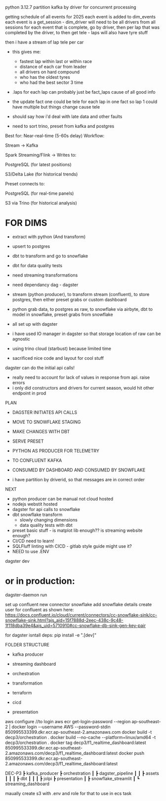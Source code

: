 python 3.12.7
partition kafka by driver for concurrent processing

getting schedule of all events for 2025
each event is added to dim_events
each event is a get_session - dim_driver will need to be all drivers from all sessions
for each event that is complete, go by driver, then per lap that was completed by the driver, to then get tele
    - laps will also have tyre stuff

then i have a stream of lap tele per car
 - this gives me:
    - fastest lap within last or within race
    - distance of each car from leader
    - all drivers on hard compound
    - who has the oldest tyres
    - who had the best sector 3 time
 - .laps for each lap can probably just be fact_laps cause of all good info

 - the update fact one could be tele for each lap in one fact so lap 1 could have multiple but things change cause tele

 - should say how i'd deal with late data and other faults

 - need to sort trino, preset from kafka and postgres

 Best for: Near-real-time (5-60s delay)
Workflow:

Stream → Kafka

Spark Streaming/Flink → Writes to:

PostgreSQL (for latest positions)

S3/Delta Lake (for historical trends)

Preset connects to:

PostgreSQL (for real-time panels)

S3 via Trino (for historical analysis)

# FOR DIMS
- extract with python (And transform)
- upsert to postgres
- dbt to transform and go to snowflake
- dbt for data quality tests
- need streaming transformations
- need dependancy dag - dagster

- stream (python producer), to transform stream (confluent), to store postgres, then either preset grabs or custom dashboard
- python grab data, to postgres as raw, to snowflake via airbyte,  dbt to model in snowflake, preset grabs from snowflake
- all set up with dagster

- i have used IO manager in dagster so that storage location of raw can be agnostic
- using trino cloud (starbust) because limited time
- sacrificed nice code and layout for cool stuff

dagster can do the initial api calls!

- really need to account for lack of values in response from api. raise errors
- i only did constructors and drivers for current season, would hit other endpoint in prod

PLAN
- DAGSTER INITIATES API CALLS
- MOVE TO SNOWFLAKE STAGING
- MAKE CHANGES WITH DBT
- SERVE PRESET

- PYTHON AS PRODUCER FOR TELEMETRY
- TO CONFLUENT KAFKA
- CONSUMED BY DASHBOARD AND CONSUMED BY SNOWFLAKE

- i have partition by driverid, so that messages are in correct order


NEXT
- python producer can be manual not cloud hosted
- nodejs webstit hosted
- dagster for api calls to snowflake
- dbt snowflake transform
    - slowly changing dimensions
    - data quality tests with dbt
- preset basic stuff - is matplot lib enough?? is streaming website enough?
- CI/CD need to learn!
- SQLFluff linting with CICD - gitlab style guide might use it?
- NEED to use .ENV

dagster dev
# or in production:
dagster-daemon run

set up confluent
new connector snowflake
add snowflake details
create user for confluent as shown here: https://docs.confluent.io/cloud/current/connectors/cc-snowflake-sink/cc-snowflake-sink.html?ajs_aid=15f7888d-2eec-438c-9c48-1f118dba39e4&ajs_uid=5710910#cc-snowflake-db-sink-gen-key-pair

for dagster isntall deps: pip install -e ".[dev]"


FOLDER STRUCTURE
- kafka producer
- streaming dashboard
- orchestration
- transformation

- terraform
- cicd
- presentation

aws configure //to login
aws ecr get-login-password --region ap-southeast-2 | docker login --username AWS --password-stdin 850995533399.dkr.ecr.ap-southeast-2.amazonaws.com
docker build -t decp3/orchestration .
docker build --no-cache --platform=linux/amd64 -t decp3/orchestration .
docker tag decp3/f1_realtime_dashboard:latest 850995533399.dkr.ecr.ap-southeast-2.amazonaws.com/decp3/f1_realtime_dashboard:latest
docker push 850995533399.dkr.ecr.ap-southeast-2.amazonaws.com/decp3/f1_realtime_dashboard:latest


DEC-P3
 ┣ kafka_producer
 ┣ orchestration
 ┃ ┣ dagster_pipeline
 ┃ ┃ ┣ assets
 ┃ ┃ ┃ ┣ dbt
 ┃ ┃ ┃ ┣ jolpi
 ┣ presentation
 ┃ ┣ snowflake_streamlit
 ┃ ┗ streaming_dashboard

 maually create s3 with .env and role for that to use in ecs task
 